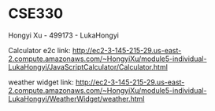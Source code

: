 # CSE330
Hongyi Xu - 499173 - LukaHongyi

Calculator e2c link:
http://ec2-3-145-215-29.us-east-2.compute.amazonaws.com/~HongyiXu/module5-individual-LukaHongyi/JavaScriptCalculator/Calculator.html

weather widget link:
http://ec2-3-145-215-29.us-east-2.compute.amazonaws.com/~HongyiXu/module5-individual-LukaHongyi/WeatherWidget/weather.html